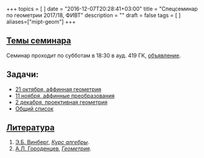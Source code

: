 +++
topics = [
]
date = "2016-12-07T20:28:41+03:00"
title = "Спецсеминар по геометрии 2017/18, ФИВТ"
description = ""
draft = false
tags = [
]
aliases=["mipt-geom"]
+++

## [Темы семинара](plan)

Семинар проходит по субботам в 18:30 в ауд. 419 ГК, [объявление](/teaching/mipt-geom/spezsem-geom-poster-2017.pdf).

## Задачи:
  - [21 октября, аффинная геометрия](/teaching/mipt-geom/2017-10-21.pdf)
  - [11 ноября, аффинные преобразования](/teaching/mipt-geom/2017-11-11.pdf)
  - [2 декабря, проективная геометрия](/teaching/mipt-geom/2017-12-02.pdf)
  - [Общий список](/teaching/mipt-geom/all.pdf)

## [Литература](literature)
1. [Э.Б. Винберг](http://halgebra.math.msu.su/wiki/doku.php/staff:vinberg), [*Курс алгебры*]( https://books.google.ru/books?id=P_DGBgAAQBAJ&printsec=frontcover&hl=ru).
1. [А.Л. Городенцев](http://gorod.bogomolov-lab.ru/index_rus.html), [*Геометрия*](http://gorod.bogomolov-lab.ru/ps/stud/geom_ru/1617/list.html).


